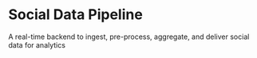 # Social Data Pipeline
A real-time backend to ingest, pre-process, aggregate, and deliver social data for analytics
